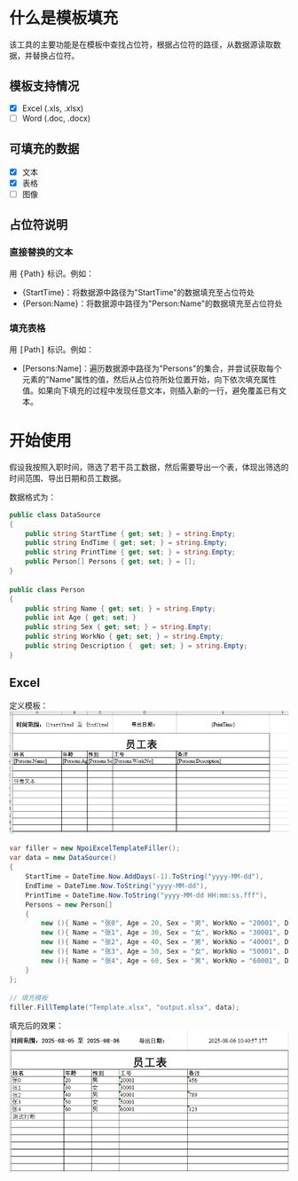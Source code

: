﻿# 什么是模板填充
该工具的主要功能是在模板中查找占位符，根据占位符的路径，从数据源读取数据，并替换占位符。

## 模板支持情况

- [x] Excel (.xls, .xlsx)
- [ ] Word (.doc, .docx)

## 可填充的数据

- [x] 文本
- [x] 表格
- [ ] 图像 

## 占位符说明

### 直接替换的文本
用 <kbd>{</kbd>Path<kbd>}</kbd> 标识。例如：

- {StartTime}：将数据源中路径为"StartTime"的数据填充至占位符处
- {Person:Name}：将数据源中路径为"Person:Name"的数据填充至占位符处

### 填充表格
用 <kbd>[</kbd>Path<kbd>]</kbd> 标识。例如：

- [Persons:Name]：遍历数据源中路径为"Persons"的集合，并尝试获取每个元素的"Name"属性的值，然后从占位符所处位置开始，向下依次填充属性值。如果向下填充的过程中发现任意文本，则插入新的一行，避免覆盖已有文本。

# 开始使用

假设我按照入职时间，筛选了若干员工数据，然后需要导出一个表，体现出筛选的时间范围、导出日期和员工数据。

数据格式为：
```csharp
public class DataSource
{
    public string StartTime { get; set; } = string.Empty;
    public string EndTime { get; set; } = string.Empty;
    public string PrintTime { get; set; } = string.Empty;
    public Person[] Persons { get; set; } = [];
}

public class Person
{
    public string Name { get; set; } = string.Empty;
    public int Age { get; set; }
    public string Sex { get; set; } = string.Empty;
    public string WorkNo { get; set; } = string.Empty;
    public string Description {  get; set; } = string.Empty;
}
```

## Excel

定义模板：
![Excel Template Input](https://github.com/CSJ608/TemplateFiller/blob/main/src/TemplateFiller/image.png?raw=true)

```csharp
var filler = new NpoiExcelTemplateFiller();
var data = new DataSource()
{
    StartTime = DateTime.Now.AddDays(-1).ToString("yyyy-MM-dd"),
    EndTime = DateTime.Now.ToString("yyyy-MM-dd"),
    PrintTime = DateTime.Now.ToString("yyyy-MM-dd HH:mm:ss.fff"),
    Persons = new Person[]
    {
        new (){ Name = "张0", Age = 20, Sex = "男", WorkNo = "20001", Description = "456" },
        new (){ Name = "张1", Age = 30, Sex = "女", WorkNo = "30001", Description = "" },
        new (){ Name = "张2", Age = 40, Sex = "男", WorkNo = "40001", Description = "789" },
        new (){ Name = "张3", Age = 50, Sex = "女", WorkNo = "50001", Description = "" },
        new (){ Name = "张4", Age = 60, Sex = "男", WorkNo = "60001", Description = "123" }
    }
};

// 填充模板
filler.FillTemplate("Template.xlsx", "output.xlsx", data);
```

填充后的效果：
![Excel Template Output](https://github.com/CSJ608/TemplateFiller/blob/main/src/TemplateFiller/image-1.png?raw=true)